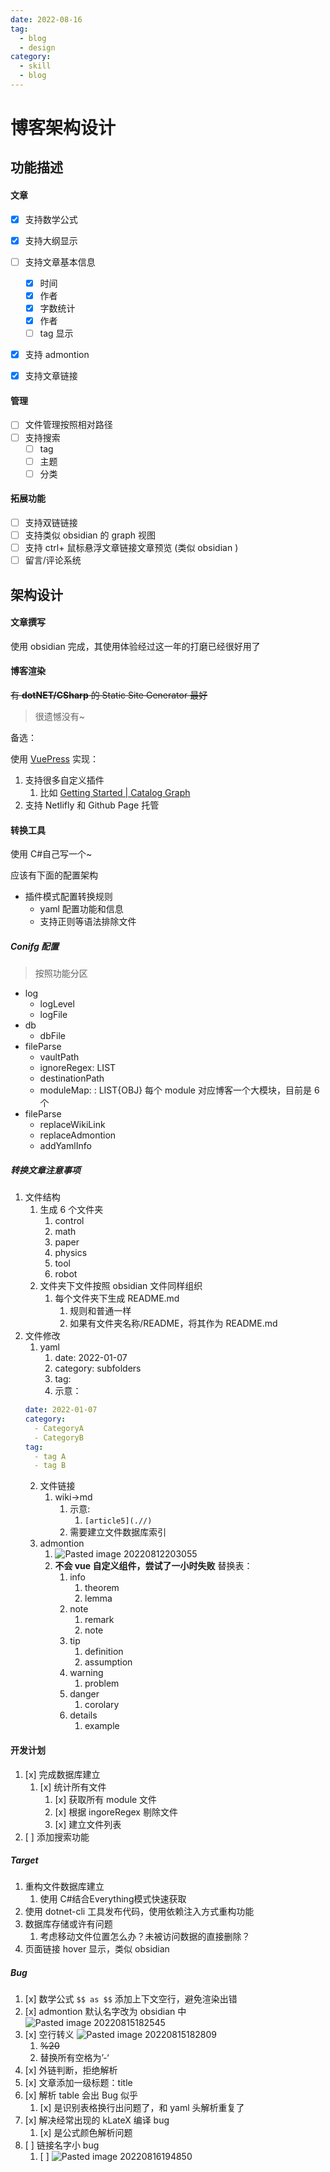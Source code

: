 ```yaml
---
date: 2022-08-16
tag:
  - blog
  - design
category:
  - skill
  - blog
---
```


# 博客架构设计


## 功能描述

#### 文章

- [x] 支持数学公式
- [x] 支持大纲显示
- [ ] 支持文章基本信息
	- [x] 时间
	- [x] 作者
	- [x] 字数统计
	- [x] 作者
	- [ ] tag 显示
- [x] 支持 admontion
- [x] 支持文章链接


#### 管理

- [ ] 文件管理按照相对路径
- [ ] 支持搜索
	- [ ] tag
	- [ ] 主题
	- [ ] 分类

#### 拓展功能

- [ ] 支持双链链接
- [ ] 支持类似 obsidian 的 graph 视图
- [ ] 支持 ctrl+ 鼠标悬浮文章链接文章预览 (类似 obsidian )
- [ ] 留言/评论系统

## 架构设计

#### 文章撰写

使用 obsidian 完成，其使用体验经过这一年的打磨已经很好用了

#### 博客渲染

~~有 **dotNET/CSharp** 的 Static Site Generator 最好~~

> 很遗憾没有~

备选：

使用 [VuePress](https://vuepress.vuejs.org/zh/) 实现：

1. 支持很多自定义插件
	1. 比如 [Getting Started | Catalog Graph](https://catalog-graph.netlify.app/guide/getting-started.html#installation)
2. 支持 Netlifly 和 Github Page 托管

#### 转换工具

使用 C#自己写一个~

应该有下面的配置架构

- 插件模式配置转换规则
	- yaml 配置功能和信息
	- 支持正则等语法排除文件

##### Conifg 配置
> 按照功能分区

- log
	- logLevel
	- logFile
- db
	- dbFile
- fileParse
	- vaultPath
	- ignoreRegex: LIST
	- destinationPath
	- moduleMap: : LIST{OBJ} 每个 module 对应博客一个大模块，目前是 6 个
- fileParse
	- replaceWikiLink
	- replaceAdmontion
	- addYamlInfo

##### 转换文章注意事项

1. 文件结构
	1. 生成 6 个文件夹
		1. control
		2. math
		3. paper
		4. physics
		5. tool
		6. robot
	2. 文件夹下文件按照 obsidian 文件同样组织
		1. 每个文件夹下生成 README.md
			1. 规则和普通一样
			2. 如果有文件夹名称/README，将其作为 README.md
2. 文件修改
	1. yaml
		1. date: 2022-01-07
		2. category: subfolders
		3. tag:
		4. 示意：
	```yaml
	date: 2022-01-07
	category:
	  - CategoryA 
	  - CategoryB
	tag:
	  - tag A
	  - tag B
	```
	2. 文件链接
		1. wiki→md
			1. 示意:
				1. `[article5](.//)`
			2. 需要建立文件数据库索引
	3. admontion
		1. ![Pasted image 20220812203055](./assets/Pasted-image-20220812203055.png)
		2. **不会 vue 自定义组件，尝试了一小时失败** 替换表：
			1. info
				1. theorem
				2. lemma
			2. note
				1. remark
				2. note
			3. tip
				1. definition
				2. assumption
			4. warning
				1. problem
			5. danger
				1. corolary
			6. details
				1. example


#### 开发计划

1. [x] 完成数据库建立
	1. [x] 统计所有文件
		1. [x] 获取所有 module 文件
		2. [x] 根据 ingoreRegex 剔除文件
		3. [x] 建立文件列表
2. [ ] 添加搜索功能

##### Target

1. 重构文件数据库建立
	1. 使用 C#结合Everything模式快速获取
2. 使用 dotnet-cli 工具发布代码，使用依赖注入方式重构功能
5. 数据库存储或许有问题
	1. 考虑移动文件位置怎么办？未被访问数据的直接删除？
6. 页面链接 hover 显示，类似 obsidian

##### Bug

1. [x] 数学公式 `
$$
as
$$
` 添加上下文空行，避免渲染出错
2. [x] admontion 默认名字改为 obsidian 中 ![Pasted image 20220815182545](./assets/Pasted-image-20220815182545.png)
3. [x] 空行转义 ![Pasted image 20220815182809](./assets/Pasted-image-20220815182809.png)
	1. ~~%20~~
	2. 替换所有空格为’-‘
4. [x] 外链判断，拒绝解析
5. [x] 文章添加一级标题：title
6. [x] 解析 table 会出 Bug 似乎
	1. [x] 是识别表格换行出问题了，和 yaml 头解析重复了
7. [x] 解决经常出现的 kLateX 编译 bug
	1. [x] 是公式颜色解析问题
8. [ ] 链接名字小 bug
	1. [ ] ![Pasted image 20220816194850](./assets/Pasted-image-20220816194850.png)
